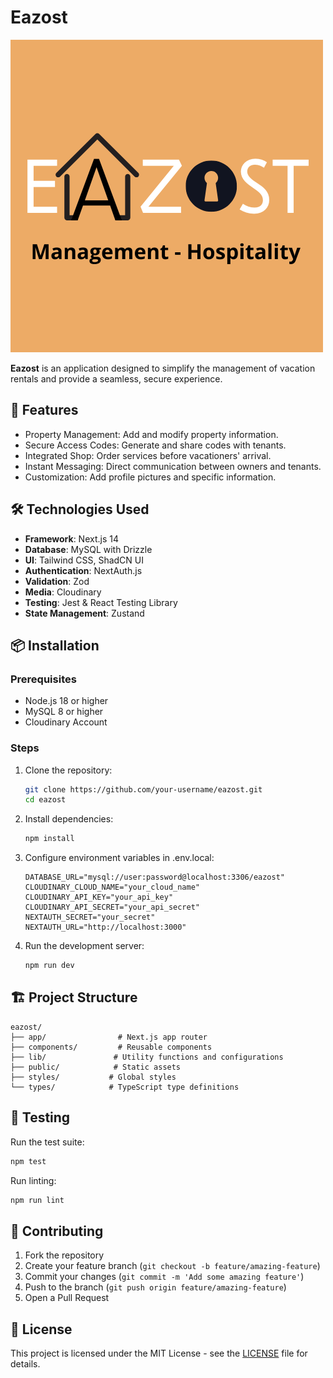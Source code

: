 # Eazost
![Logo Eazost](public/logo.png)

**Eazost** is an application designed to simplify the management of vacation rentals and provide a seamless, secure experience.

## 🚀 Features

- Property Management: Add and modify property information.
- Secure Access Codes: Generate and share codes with tenants.
- Integrated Shop: Order services before vacationers' arrival.
- Instant Messaging: Direct communication between owners and tenants.
- Customization: Add profile pictures and specific information.

## 🛠️ Technologies Used

- **Framework**: Next.js 14
- **Database**: MySQL with Drizzle
- **UI**: Tailwind CSS, ShadCN UI
- **Authentication**: NextAuth.js
- **Validation**: Zod
- **Media**: Cloudinary
- **Testing**: Jest & React Testing Library
- **State Management**: Zustand

## 📦 Installation

### Prerequisites

- Node.js 18 or higher
- MySQL 8 or higher
- Cloudinary Account

### Steps

1. Clone the repository:
   ```bash
   git clone https://github.com/your-username/eazost.git
   cd eazost
   ```

2. Install dependencies:
   ```bash
   npm install
   ```

3. Configure environment variables in .env.local:
   ```env
   DATABASE_URL="mysql://user:password@localhost:3306/eazost"
   CLOUDINARY_CLOUD_NAME="your_cloud_name"
   CLOUDINARY_API_KEY="your_api_key"
   CLOUDINARY_API_SECRET="your_api_secret"
   NEXTAUTH_SECRET="your_secret"
   NEXTAUTH_URL="http://localhost:3000"
   ```

4. Run the development server:
   ```bash
   npm run dev
   ```

## 🏗️ Project Structure

```
eazost/
├── app/                # Next.js app router
├── components/         # Reusable components
├── lib/               # Utility functions and configurations
├── public/            # Static assets
├── styles/           # Global styles
└── types/            # TypeScript type definitions
```

## 🧪 Testing

Run the test suite:
```bash
npm test
```

Run linting:
```bash
npm run lint
```

## 🤝 Contributing

1. Fork the repository
2. Create your feature branch (`git checkout -b feature/amazing-feature`)
3. Commit your changes (`git commit -m 'Add some amazing feature'`)
4. Push to the branch (`git push origin feature/amazing-feature`)
5. Open a Pull Request

## 📄 License

This project is licensed under the MIT License - see the [LICENSE](LICENSE) file for details.
